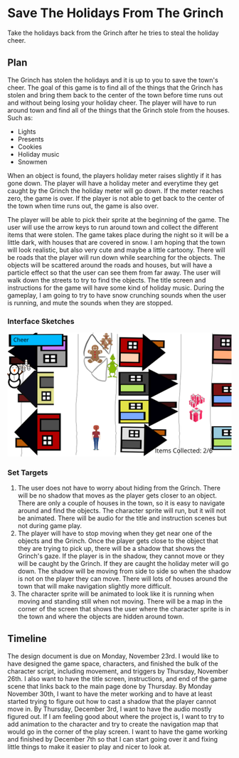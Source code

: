 # Save The Holidays From The Grinch
Take the holidays back from the Grinch after he tries to steal the holiday cheer.  

## Plan
The Grinch has stolen the holidays and it is up to you to save the town's cheer. The goal of this game is to find all of the things that the Grinch has stolen and bring them back to the center of the town before time runs out and without being losing your holiday cheer. The player will have to run around town and find all of the things that the Grinch stole from the houses. Such as:
* Lights
* Presents
* Cookies
* Holiday music
* Snowmen

When an object is found, the players holiday meter raises slightly if it has gone down. The player will have a holiday meter and everytime they get caught by the Grinch the holiday meter will go down. If the meter reaches zero, the game is over. If the player is not able to get back to the center of the town when time runs out, the game is also over. 


The player will be able to pick their sprite at the beginning of the game. The user will use the arrow keys to run around town and collect the different items that were stolen. The game takes place during the night so it will be a little dark, with houses that are covered in snow. I am hoping that the town will look realistic, but also very cute and maybe a little cartoony. There will be roads that the player will run down while searching for the objects. The objects will be scattered around the roads and houses, but will have a particle effect so that the user can see them from far away. The user will walk down the streets to try to find the objects. The title screen and instructions for the game will have some kind of holiday music. During the gameplay, I am going to try to have snow crunching sounds when the user is running, and mute the sounds when they are stopped. 

### Interface Sketches
![alt text](https://github.com/lh3006a/csc470-fall2020/blob/master/exercises/final/Drawing.png)

### Set Targets
1. The user does not have to worry about hiding from the Grinch. There will be no shadow that moves as the player gets closer to an object. There are only a couple of houses in the town, so it is easy to navigate around and find the objects. The character sprite will run, but it will not be animated. There will be audio for the title and instruction scenes but not during game play. 
2. The player will have to stop moving when they get near one of the objects and the Grinch. Once the player gets close to the object that they are trying to pick up, there will be a shadow that shows the Grinch's gaze. If the player is in the shadow, they cannot move or they will be caught by the Grinch. If they are caught the holiday meter will go down. The shadow will be moving from side to side so when the shadow is not on the player they can move. There will lots of houses around the town that will make navigation slightly more difficult. 
3. The character sprite will be animated to look like it is running when moving and standing still when not moving. There will be a map in the corner of the screen that shows the user where the character sprite is in the town and where the objects are hidden around town. 

## Timeline
The design document is due on Monday, November 23rd. I would like to have designed the game space, characters, and finished the bulk of the character script, including movement, and triggers by Thursday, November 26th. I also want to have the title screen, instructions, and end of the game scene that links back to the main page done by Thursday. By Monday November 30th, I want to have the meter working and to have at least started trying to figure out how to cast a shadow that the player cannot move in. By Thursday, December 3rd, I want to have the audio mostly figured out. If I am feeling good about where the project is, I want to try to add animation to the character and try to create the navigation map that would go in the corner of the play screen. I want to have the game working and finished by December 7th so that I can start going over it and fixing little things to make it easier to play and nicer to look at. 



